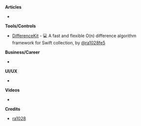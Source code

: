 **Articles**

* 

**Tools/Controls**

* [DifferenceKit](https://github.com/ra1028/DifferenceKit) - 💻 A fast and flexible O(n) difference algorithm framework for Swift collection, by [@ra1028fe5](https://twitter.com/ra1028fe5)

**Business/Career**

* 

**UI/UX**

* 

**Videos**

* 

**Credits**

* [ra1028](https://github.com/ra1028)
